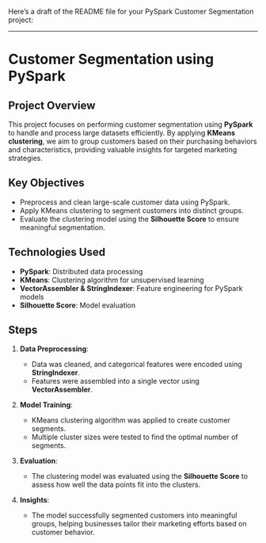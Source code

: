 Here’s a draft of the README file for your PySpark Customer Segmentation project:

---

# Customer Segmentation using PySpark

## Project Overview
This project focuses on performing customer segmentation using **PySpark** to handle and process large datasets efficiently. By applying **KMeans clustering**, we aim to group customers based on their purchasing behaviors and characteristics, providing valuable insights for targeted marketing strategies.

## Key Objectives
- Preprocess and clean large-scale customer data using PySpark.
- Apply KMeans clustering to segment customers into distinct groups.
- Evaluate the clustering model using the **Silhouette Score** to ensure meaningful segmentation.

## Technologies Used
- **PySpark**: Distributed data processing
- **KMeans**: Clustering algorithm for unsupervised learning
- **VectorAssembler & StringIndexer**: Feature engineering for PySpark models
- **Silhouette Score**: Model evaluation

## Steps
1. **Data Preprocessing**: 
   - Data was cleaned, and categorical features were encoded using **StringIndexer**.
   - Features were assembled into a single vector using **VectorAssembler**.

2. **Model Training**:
   - KMeans clustering algorithm was applied to create customer segments.
   - Multiple cluster sizes were tested to find the optimal number of segments.

3. **Evaluation**:
   - The clustering model was evaluated using the **Silhouette Score** to assess how well the data points fit into the clusters.

4. **Insights**:
   - The model successfully segmented customers into meaningful groups, helping businesses tailor their marketing efforts based on customer behavior.
